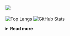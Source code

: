 ![](https://komarev.com/ghpvc/?username=chck&color=blueviolet)

<p align="left"> 
  <img alt="Top Langs" align="center" height="150" src="https://github-readme-stats-nine-umber-51.vercel.app/api/top-langs/?username=chck&layout=compact&count_private=true&show_icons=true&show_icons=true&theme=buefy" />
  <img alt="GitHub Stats" align="center" height="150" src="https://github-readme-stats-nine-umber-51.vercel.app/api?username=chck&count_private=true&show_icons=true&show_icons=true&theme=buefy" />
</p>

<details>
  <summary><b>Read more</b></summary>
  <br>

  <!--START_SECTION:waka-->
**🐱 My GitHub Data** 

> 📦 68.0 kB Used in GitHub's Storage 
 > 
> 🏆 396 Contributions in the Year 2023
 > 
> 💼 Opted to Hire
 > 
> 📜 134 Public Repositories 
 > 
> 🔑 19 Private Repositories 
 > 
**I'm a Night 🦉** 

```text
🌞 Morning                1258 commits        ████░░░░░░░░░░░░░░░░░░░░░   15.95 % 
🌆 Daytime                2020 commits        ██████░░░░░░░░░░░░░░░░░░░   25.61 % 
🌃 Evening                2177 commits        ███████░░░░░░░░░░░░░░░░░░   27.60 % 
🌙 Night                  2432 commits        ████████░░░░░░░░░░░░░░░░░   30.84 % 
```
📅 **I'm Most Productive on Monday** 

```text
Monday                   1759 commits        ██████░░░░░░░░░░░░░░░░░░░   22.30 % 
Tuesday                  1641 commits        █████░░░░░░░░░░░░░░░░░░░░   20.81 % 
Wednesday                1128 commits        ████░░░░░░░░░░░░░░░░░░░░░   14.30 % 
Thursday                 1430 commits        █████░░░░░░░░░░░░░░░░░░░░   18.13 % 
Friday                   765 commits         ██░░░░░░░░░░░░░░░░░░░░░░░   09.70 % 
Saturday                 393 commits         █░░░░░░░░░░░░░░░░░░░░░░░░   04.98 % 
Sunday                   771 commits         ██░░░░░░░░░░░░░░░░░░░░░░░   09.78 % 
```


📊 **This Week I Spent My Time On** 

```text
💬 Programming Languages: 
Other                    20 hrs 32 mins      █████████████████████░░░░   85.15 % 
Rust                     1 hr                █░░░░░░░░░░░░░░░░░░░░░░░░   04.18 % 
Terraform                48 mins             █░░░░░░░░░░░░░░░░░░░░░░░░   03.35 % 
Python                   35 mins             █░░░░░░░░░░░░░░░░░░░░░░░░   02.48 % 
Markdown                 30 mins             █░░░░░░░░░░░░░░░░░░░░░░░░   02.09 % 

🔥 Editors: 
Chrome                   20 hrs 30 mins      █████████████████████░░░░   85.05 % 
CLion                    1 hr                █░░░░░░░░░░░░░░░░░░░░░░░░   04.18 % 
Neovim                   47 mins             █░░░░░░░░░░░░░░░░░░░░░░░░   03.30 % 
VS Code                  43 mins             █░░░░░░░░░░░░░░░░░░░░░░░░   03.04 % 
PyCharm                  35 mins             █░░░░░░░░░░░░░░░░░░░░░░░░   02.44 % 
```

**I Mostly Code in Python** 

```text
Python                   40 repos            ████████░░░░░░░░░░░░░░░░░   31.75 % 
Jupyter Notebook         21 repos            ████░░░░░░░░░░░░░░░░░░░░░   16.67 % 
Rust                     7 repos             █░░░░░░░░░░░░░░░░░░░░░░░░   05.56 % 
Dockerfile               4 repos             █░░░░░░░░░░░░░░░░░░░░░░░░   03.17 % 
Shell                    3 repos             █░░░░░░░░░░░░░░░░░░░░░░░░   02.38 % 
```



**Timeline**

![Lines of Code chart](https://raw.githubusercontent.com/chck/chck/main/assets/bar_graph.png)


 Last Updated on 2023-07-29 01:30 UTC
<!--END_SECTION:waka-->
</details>

